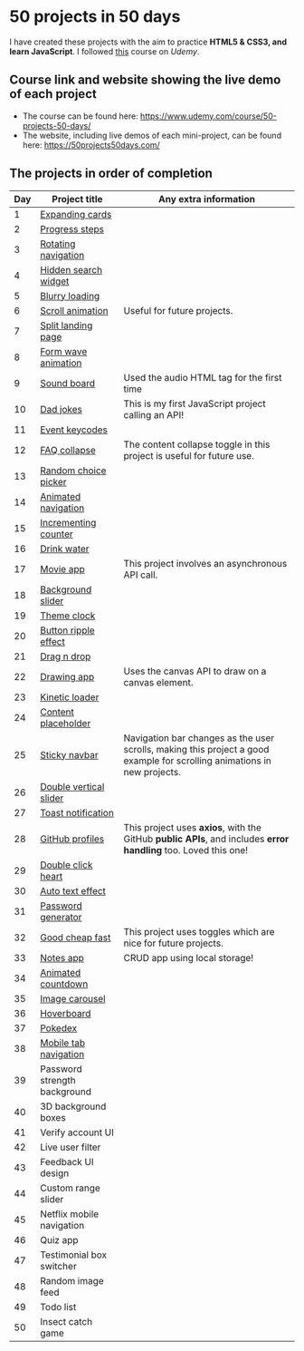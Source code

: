 
# 50 projects in 50 days
I have created these projects with the aim to practice **HTML5 & CSS3, and learn JavaScript**. I followed [this](https://www.udemy.com/course/50-projects-50-days/) course on _Udemy_.

## Course link and website showing the live demo of each project
 * The course can be found here: https://www.udemy.com/course/50-projects-50-days/
 * The website, including live demos of each mini-project, can be found here: https://50projects50days.com/ 

## The projects in order of completion

|Day|Project title|Any extra information|
|---|-------------|---------------------|
|1|[Expanding cards](https://github.com/SarahDuncan/50-projects-50-days-js/tree/main/Expanding%20cards%20(day%201))|
|2|[Progress steps](https://github.com/SarahDuncan/50-projects-50-days-js/tree/main/Progress%20steps%20(day%202))|
|3|[Rotating navigation](https://github.com/SarahDuncan/50-projects-50-days-js/tree/main/Rotating%20navigation%20(day%203))|
|4|[Hidden search widget](https://github.com/SarahDuncan/50-projects-50-days-js/tree/main/Hidden%20search%20widget%20(day%204))|
|5|[Blurry loading](https://github.com/SarahDuncan/50-projects-50-days-js/tree/main/Blurry%20loading%20(day%205))|
|6|[Scroll animation](https://github.com/SarahDuncan/50-projects-50-days-js/tree/main/Scroll%20animation%20(day%206))|Useful for future projects.|
|7|[Split landing page](https://github.com/SarahDuncan/50-projects-50-days-js/tree/main/Split%20landing%20page%20(day%207))|
|8|[Form wave animation](https://github.com/SarahDuncan/50-projects-50-days-js/tree/main/Form%20wave%20(day%208))|
|9|[Sound board](https://github.com/SarahDuncan/50-projects-50-days-js/tree/main/Sound%20board%20(day%209))|Used the audio HTML tag for the first time|
|10|[Dad jokes](https://github.com/SarahDuncan/50-projects-50-days-js/tree/main/Dad%20jokes%20(day%2010))|This is my first JavaScript project calling an API!|
|11|[Event keycodes](https://github.com/SarahDuncan/50-projects-50-days-js/tree/main/Event%20keycodes%20(day%2011))|
|12|[FAQ collapse](https://github.com/SarahDuncan/50-projects-50-days-js/tree/main/FAQs%20with%20content%20collapse%20(day%2012))|The content collapse toggle in this project is useful for future use.|
|13|[Random choice picker](https://github.com/SarahDuncan/50-projects-50-days-js/tree/main/Random%20Choice%20Picker%20(day%2013))|
|14|[Animated navigation](https://github.com/SarahDuncan/50-projects-50-days-js/tree/main/Animated%20navigation%20(day%2014))|
|15|[Incrementing counter](https://github.com/SarahDuncan/50-projects-50-days-js/tree/main/Incrementing%20counter%20(day%2015))|
|16|[Drink water](https://github.com/SarahDuncan/50-projects-50-days-js/tree/main/Drink%20water%20(day%2016))|
|17|[Movie app](https://github.com/SarahDuncan/50-projects-50-days-js/tree/main/Movie%20app%20(day%2017))|This project involves an asynchronous API call.|
|18|[Background slider](https://github.com/SarahDuncan/50-projects-50-days-js/tree/main/Background%20slider%20(day%2018))|
|19|[Theme clock](https://github.com/SarahDuncan/50-projects-50-days-js/tree/main/Theme%20clock%20(day%2019))|
|20|[Button ripple effect](https://github.com/SarahDuncan/50-projects-50-days-js/tree/main/Button%20ripple%20effect%20(day%2020))|
|21|[Drag n drop](https://github.com/SarahDuncan/50-projects-50-days-js/tree/main/Drag%20and%20drop%20(day%2021))|
|22|[Drawing app](https://github.com/SarahDuncan/50-projects-50-days-js/tree/main/Drawing%20app%20(day%2022))|Uses the canvas API to draw on a canvas element.|
|23|[Kinetic loader](https://github.com/SarahDuncan/50-projects-50-days-js/tree/main/Kinetic%20loader%20(day%2023))|
|24|[Content placeholder](https://github.com/SarahDuncan/50-projects-50-days-js/tree/main/Content%20placeholder%20(day%2024))|
|25|[Sticky navbar](https://github.com/SarahDuncan/50-projects-50-days-js/tree/main/Sticky%20navbar%20(day%2025))|Navigation bar changes as the user scrolls, making this project a good example for scrolling animations in new projects.|
|26|[Double vertical slider](https://github.com/SarahDuncan/50-projects-50-days-js/tree/main/Double%20vertical%20slider%20(day%2026))|
|27|[Toast notification](https://github.com/SarahDuncan/50-projects-50-days-js/tree/main/Toast%20notification%20(day%2028))|
|28|[GitHub profiles](https://github.com/SarahDuncan/50-projects-50-days-js/tree/main/GitHub%20profiles%20(day%2028))|This project uses **axios**, with the GitHub **public APIs**, and includes **error handling** too. Loved this one!| 
|29|[Double click heart](https://github.com/SarahDuncan/50-projects-50-days-js/tree/main/Double%20click%20heart%20(day%2029))|
|30|[Auto text effect](https://github.com/SarahDuncan/50-projects-50-days-js/tree/main/Auto%20text%20effect%20(day%2030))|
|31|[Password generator](https://github.com/SarahDuncan/50-projects-50-days-js/tree/main/Password%20generator%20(day%2031))|
|32|[Good cheap fast](https://github.com/SarahDuncan/50-projects-50-days-js/tree/main/Good%20cheap%20fast%20(day%2032))|This project uses toggles which are nice for future projects.|
|33|[Notes app](https://github.com/SarahDuncan/50-projects-50-days-js/tree/main/Notes%20app%20(day%2033))| CRUD app using local storage!|
|34|[Animated countdown](https://github.com/SarahDuncan/50-projects-50-days-js/tree/main/Animated%20countdown%20(day%2034))|
|35|[Image carousel](https://github.com/SarahDuncan/50-projects-50-days-js/tree/main/Image%20carousel%20(day%2035))|
|36|[Hoverboard](https://github.com/SarahDuncan/50-projects-50-days-js/tree/main/Hoverboard%20(day%2036))|
|37|[Pokedex](https://github.com/SarahDuncan/50-projects-50-days-js/tree/main/Pokedex%20(day%2038))|
|38|[Mobile tab navigation](https://github.com/SarahDuncan/50-projects-50-days-js/tree/main/Mobile%20Tab%20Navigation%20(day%2038))|
|39|Password strength background|
|40|3D background boxes|
|41|Verify account UI|
|42|Live user filter|
|43|Feedback UI design|
|44|Custom range slider|
|45|Netflix mobile navigation|
|46|Quiz app|
|47|Testimonial box switcher|
|48|Random image feed|
|49|Todo list|
|50|Insect catch game|

